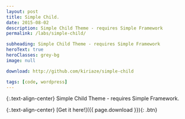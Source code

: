 ```yaml
---
layout: post
title: Simple Child.
date: 2015-08-02
description: Simple Child Theme - requires Simple Framework
permalink: /labs/simple-child/

subheading: Simple Child Theme - requires Simple Framework
heroText: true
heroClasses: grey-bg
image: null

download: http://github.com/kiriaze/simple-child

tags: [code, wordpress]
---
```


{:.text-align-center}
Simple Child Theme - requires Simple Framework.

{:.text-align-center}
[Get it here!]({{ page.download }}){: .btn}
